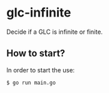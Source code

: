 # glc-infinite

Decide if a GLC is infinite or finite.

## How to start?

In order to start the use:

```bash
$ go run main.go
```

